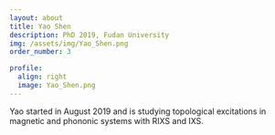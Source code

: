 ```yaml
---
layout: about
title: Yao Shen
description: PhD 2019, Fudan University
img: /assets/img/Yao_Shen.png
order_number: 3

profile:
  align: right
  image: Yao_Shen.png
---
```


Yao started in August 2019 and is studying topological excitations in magnetic and phononic systems with RIXS and IXS.
